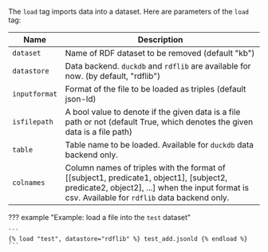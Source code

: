 The `load` tag imports data into a dataset. Here are parameters of the `load` tag:

| Name          | Description                                                    |
|---------------|----------------------------------------------------------------|
|`dataset`      | Name of RDF dataset to be removed (default "kb")               |
|`datastore`    | Data backend. `duckdb` and `rdflib` are available for now. (by default, "rdflib") |
|`inputformat`  | Format of the file to be loaded as triples (default json-ld)   |
|`isfilepath`   | A bool value to denote if the given data is a file path or not (default True, which denotes the given data is a file path) |
|`table`        | Table name to be loaded. Available for `duckdb` data backend only. |
|`colnames`     | Column names of triples with the format of [[subject1, predicate1, object1], [subject2, predicate2, object2], ...] when the input format is csv. Available for `rdflib` data backend only. |

??? example "Example: load a file into the `test` dataset"

    ```
    {% load "test", datastore="rdflib" %} test_add.jsonld {% endload %}
    ```
